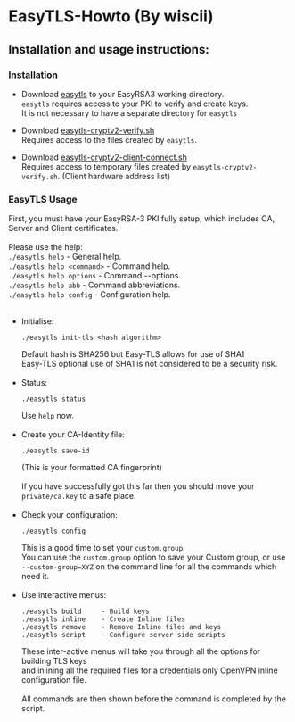 # EasyTLS-Howto (By wiscii)

## Installation and usage instructions:

### Installation

* Download [easytls](https://github.com/TinCanTech/easy-tls/blob/master/easytls) to your EasyRSA3 working directory.<br>
 `easytls` requires access to your PKI to verify and create keys.<br>
 It is not necessary to have a separate directory for `easytls`<br>

* Download [easytls-cryptv2-verify.sh](https://github.com/TinCanTech/easy-tls/blob/master/easytls-cryptv2-verify.sh)<br>
  Requires access to the files created by `easytls`.<br>

* Download [easytls-cryptv2-client-connect.sh](https://github.com/TinCanTech/easy-tls/blob/master/easytls-cryptv2-client-connect.sh)<br>
  Requires access to temporary files created by `easytls-cryptv2-verify.sh`. (Client hardware address list)<br>

### EasyTLS Usage

First, you must have your EasyRSA-3 PKI fully setup, which includes CA, Server and Client certificates.<br>
<br>
Please use the help:<br>
  `./easytls help` - General help.<br>
  `./easytls help <command>` - Command help.<br>
  `./easytls help options` - Command --options.<br>
  `./easytls help abb` - Command abbreviations.<br>
  `./easytls help config` - Configuration help.<br>
  <br>
* Initialise:
  ```
  ./easytls init-tls <hash algorithm>
  ```
  Default hash is SHA256 but Easy-TLS allows for use of SHA1<br>
  Easy-TLS optional use of SHA1 is not considered to be a security risk.<br>
  <br>
* Status:
  ```
  ./easytls status
  ```
  Use `help` now.<br>
  <br>
* Create your CA-Identity file:
  ```
  ./easytls save-id
  ```
  (This is your formatted CA fingerprint)<br>
  <br>
  If you have successfully got this far then you should move your `private/ca.key` to a safe place. <br>
  <br>
* Check your configuration:
  ```
  ./easytls config
  ```
  This is a good time to set your `custom.group`.<br>
  You can use the `custom.group` option to save your Custom group, or use<br>
  `--custom-group=XYZ` on the command line for all the commands which need it.<br>
  <br>
* Use interactive menus:
  ```
  ./easytls build     - Build keys
  ./easytls inline    - Create Inline files
  ./easytls remove    - Remove Inline files and keys
  ./easytls script    - Configure server side scripts
  ```
  These inter-active menus will take you through all the options for building TLS keys<br>
  and inlining all the required files for a credentials only OpenVPN inline configuration file.<br>
  <br>
  All commands are then shown before the command is completed by the script.

